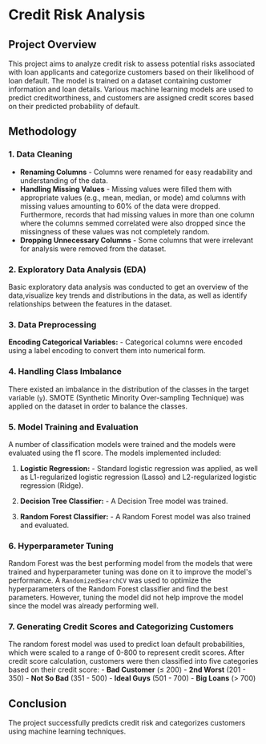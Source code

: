 # Credit Risk Analysis

## Project Overview
This project aims to analyze credit risk to assess potential risks associated with loan applicants and categorize customers based on their likelihood of loan default. The model is trained on a dataset containing customer information and loan details. Various machine learning models are used to predict creditworthiness, and customers are assigned credit scores based on their predicted probability of default.

## Methodology
### 1. Data Cleaning
- **Renaming Columns** - Columns were renamed for easy readability and understanding of the data.
- **Handling Missing Values** - Missing values were filled them with appropriate values (e.g., mean, median, or mode) amd columns with missing values amounting to 60% of the data were dropped. Furthermore, records that had missing values in more than one column where the columns semmed correlated were also dropped since the missingness of these values was not completely random.
- **Dropping Unnecessary Columns** - Some columns that were irrelevant for analysis were removed from the dataset.


### 2. Exploratory Data Analysis (EDA)
Basic exploratory data analysis was conducted to get an overview of the data,visualize key trends and distributions in the data, as well as identify relationships between the features in the dataset.

### 3. Data Preprocessing
**Encoding Categorical Variables:** - Categorical columns were encoded using a label encoding to convert them into numerical form.

### 4. Handling Class Imbalance
There existed an imbalance in the distribution of the classes in the target variable (`y`). SMOTE (Synthetic Minority Over-sampling Technique) was applied on the dataset in order to balance the classes.

### 5. Model Training and Evaluation
A number of classification models were trained and the models were evaluated using the f1 score. The models implemented included:

1. **Logistic Regression:** - Standard logistic regression was applied, as well as L1-regularized logistic regression (Lasso) and L2-regularized logistic regression (Ridge).

2. **Decision Tree Classifier:** - A Decision Tree model was trained.

3. **Random Forest Classifier:** - A Random Forest model was also trained and evaluated.

### 6. Hyperparameter Tuning
Random Forest was the best performing model from the models that were trained and hyperparameter tuning was done on it to improve the model's performance.
A `RandomizedSearchCV` was used to optimize the hyperparameters of the Random Forest classifier and find the best parameters. However, tuning the model did not help improve the model since the model was already performing well.

### 7. Generating Credit Scores and Categorizing Customers
The random forest model was used to predict loan default probabilities, which were scaled to a range of 0-800 to represent credit scores. After credit score calculation, customers were then classified into five categories based on their credit score:
     - **Bad Customer** (≤ 200)
     - **2nd Worst** (201 - 350)
     - **Not So Bad** (351 - 500)
     - **Ideal Guys** (501 - 700)
     - **Big Loans** (> 700)
   
## Conclusion
The project successfully predicts credit risk and categorizes customers using machine learning techniques.





